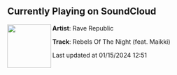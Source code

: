 ## Currently Playing on SoundCloud

[<img align="left" width="100" src="https://i1.sndcdn.com/artworks-GWAa95GkSCeI-0-t500x500.jpg">](https://soundcloud.com/theraverepublic/rebels-of-the-night-feat)

**Artist**: Rave Republic 

**Track**: Rebels Of The Night (feat. Maikki)

Last updated at 01/15/2024 12:51
